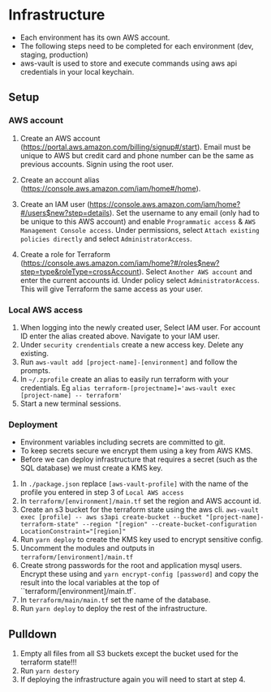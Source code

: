# Infrastructure

- Each environment has its own AWS account.
- The following steps need to be completed for each environment (dev, staging, production)
- aws-vault is used to store and execute commands using aws api credentials in your local keychain.

## Setup

### AWS account

1. Create an AWS account (https://portal.aws.amazon.com/billing/signup#/start). Email must be unique to AWS but credit card and phone number can be the same as previous accounts. Signin using the root user.

2. Create an account alias (https://console.aws.amazon.com/iam/home#/home).

3. Create an IAM user (https://console.aws.amazon.com/iam/home?#/users$new?step=details). Set the username to any email (only had to be unique to this AWS account) and enable `Programmatic access` & `AWS Management Console access`. Under permissions, select `Attach existing policies directly` and select `AdministratorAccess`.

4. Create a role for Terraform (https://console.aws.amazon.com/iam/home?#/roles$new?step=type&roleType=crossAccount). Select `Another AWS account` and enter the current accounts id. Under policy select `AdministratorAccess`. This will give Terraform the same access as your user.

### Local AWS access

1. When logging into the newly created user, Select IAM user. For account ID enter the alias created above. Navigate to your IAM user.
2. Under `security crendentials` create a new access key. Delete any existing.
3. Run `aws-vault add [project-name]-[environment]` and follow the prompts.
4. In `~/.zprofile` create an alias to easily run terraform with your credentials. Eg `alias terraform-[projectname]='aws-vault exec [project-name] -- terraform'`
5. Start a new terminal sessions.

### Deployment

- Environment variables including secrets are committed to git.
- To keep secrets secure we encrypt them using a key from AWS KMS.
- Before we can deploy infrastructure that requires a secret (such as the SQL database) we must create a KMS key.

1. In `./package.json` replace `[aws-vault-profile]` with the name of the profile you entered in step 3 of `Local AWS access`
2. In `terraform/[environment]/main.tf` set the region and AWS account id.
3. Create an s3 bucket for the terraform state using the aws cli. `aws-vault exec [profile] -- aws s3api create-bucket --bucket "[project-name]-terraform-state" --region "[region" --create-bucket-configuration LocationConstraint="[region]"`
4. Run `yarn deploy` to create the KMS key used to encrypt sensitive config.
5. Uncomment the modules and outputs in `terraform/[environment]/main.tf`
6. Create strong passwords for the root and application mysql users. Encrypt these using and `yarn encrypt-config [password]` and copy the result into the local variables at the top of ``terraform/[environment]/main.tf`.
7. In `terraform/main/main.tf` set the name of the database.
8. Run `yarn deploy` to deploy the rest of the infrastructure.

## Pulldown

1. Empty all files from all S3 buckets except the bucket used for the terraform state!!!
2. Run `yarn destory`
3. If deploying the infrastructure again you will need to start at step 4.
